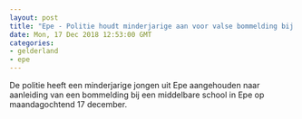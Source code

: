 ```yaml
---
layout: post
title: "Epe - Politie houdt minderjarige aan voor valse bommelding bij middelbare school"
date: Mon, 17 Dec 2018 12:53:00 GMT
categories: 
- gelderland 
- epe 
---
```


De politie heeft een minderjarige jongen uit Epe aangehouden naar aanleiding van een bommelding bij een middelbare school in Epe op maandagochtend 17 december.
